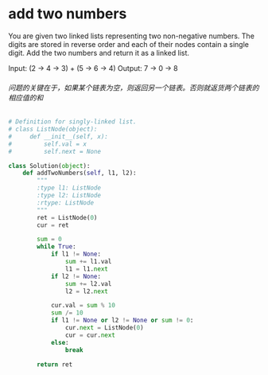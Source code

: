 # add two numbers

You are given two linked lists representing two non-negative numbers. The digits are stored in reverse order and each of their nodes contain a single digit. Add the two numbers and return it as a linked list.

Input: (2 -> 4 -> 3) + (5 -> 6 -> 4)
Output: 7 -> 0 -> 8

###### 问题的关键在于，如果某个链表为空，则返回另一个链表。否则就返货两个链表的相应值的和

```python
# Definition for singly-linked list.
# class ListNode(object):
#     def __init__(self, x):
#         self.val = x
#         self.next = None

class Solution(object):
    def addTwoNumbers(self, l1, l2):
        """
        :type l1: ListNode
        :type l2: ListNode
        :rtype: ListNode
        """
        ret = ListNode(0)
        cur = ret

        sum = 0
        while True:
            if l1 != None:
                sum += l1.val
                l1 = l1.next
            if l2 != None:
                sum += l2.val
                l2 = l2.next

            cur.val = sum % 10
            sum /= 10
            if l1 != None or l2 != None or sum != 0:
                cur.next = ListNode(0)
                cur = cur.next
            else:
                break

        return ret
```
